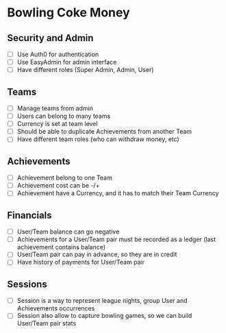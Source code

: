 # Bowling Coke Money

## Security and Admin

- [ ] Use Auth0 for authentication
- [ ] Use EasyAdmin for admin interface
- [ ] Have different roles (Super Admin, Admin, User)

## Teams

- [ ] Manage teams from admin
- [ ] Users can belong to many teams
- [ ] Currency is set at team level
- [ ] Should be able to duplicate Achievements from another Team
- [ ] Have different team roles (who can withdraw money, etc) 

## Achievements

- [ ] Achievement belong to one Team
- [ ] Achievement cost can be -/+
- [ ] Achievement have a Currency, and it has to match their Team Currency

## Financials

- [ ] User/Team balance can go negative
- [ ] Achievements for a User/Team pair must be recorded as a ledger (last achievement contains balance)
- [ ] User/Team pair can pay in advance, so they are in credit
- [ ] Have history of payments for User/Team pair

## Sessions

- [ ] Session is a way to represent league nights, group User and Achievements occurrences
- [ ] Session also allow to capture bowling games, so we can build User/Team pair stats